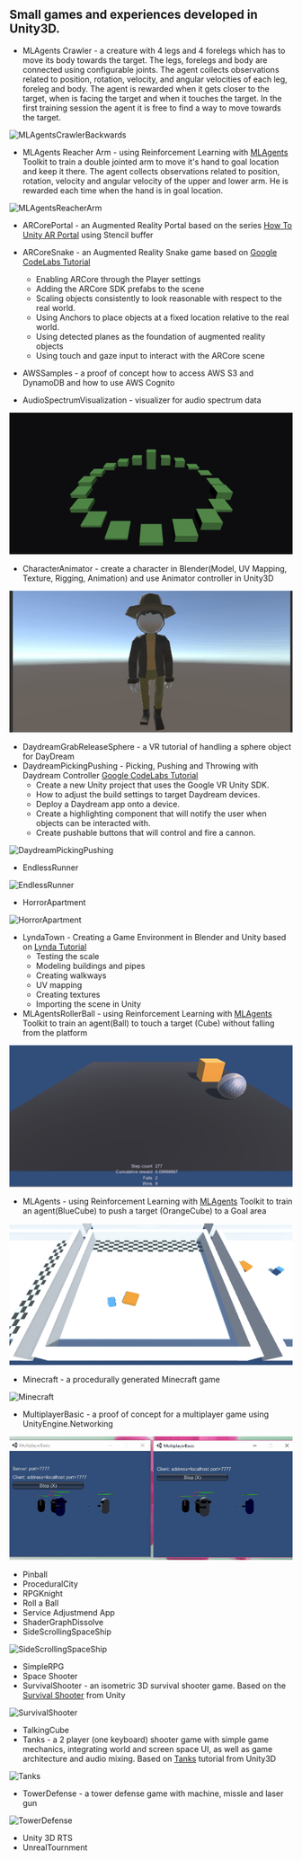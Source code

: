 ## Small games and experiences developed in Unity3D.

* MLAgents Crawler - a creature with 4 legs and 4 forelegs which has to move its body towards the target. The legs, forelegs and body are connected using configurable joints.
The agent collects observations related to  position, rotation, velocity, and angular velocities of each leg, foreleg and body. The agent is rewarded when it gets closer to the target, when is facing the target and when it touches the target.
In the first training session the agent it is free to find a way to move towards the target.

![MLAgentsCrawlerBackwards](images/MLAgentsCrawlerBackwards.gif)

* MLAgents Reacher Arm - using Reinforcement Learning with [MLAgents](https://github.com/Unity-Technologies/ml-agents) Toolkit to train a double jointed arm to move it's hand to goal location and keep it there.
The agent collects observations related to position, rotation, velocity and angular velocity of the upper and lower arm. He is rewarded each time when the hand is in goal location.

![MLAgentsReacherArm](images/MLAgentsReacherArm.gif)

* ARCorePortal - an Augmented Reality Portal based on the series [How To Unity AR Portal](https://www.youtube.com/playlist?list=PLKIKuXdn4ZMhwJmPnYI0e7Ixv94ZFPvEP) using Stencil buffer

* ARCoreSnake - an Augmented Reality Snake game based on [Google CodeLabs Tutorial](https://codelabs.developers.google.com/codelabs/arcore-intro/index.html?index=..%2F..io2018#0)
    * Enabling ARCore through the Player settings
    * Adding the ARCore SDK prefabs to the scene
    * Scaling objects consistently to look reasonable with respect to the real world.
    * Using Anchors to place objects at a fixed location relative to the real world.
    * Using detected planes as the foundation of augmented reality objects
    * Using touch and gaze input to interact with the ARCore scene
	
* AWSSamples - a proof of concept how to access AWS S3 and DynamoDB and how to use AWS Cognito

* AudioSpectrumVisualization - visualizer for audio spectrum data

![AudioSpectrumVisualization](images/AudioSpectrumVisualization.gif)

* CharacterAnimator - create a character in Blender(Model, UV Mapping, Texture, Rigging, Animation) and use Animator controller in Unity3D

![CharacterAnimator](images/CharacterAnimator.gif)

* DaydreamGrabReleaseSphere	- a VR tutorial of handling a sphere object for DayDream
* DaydreamPickingPushing - Picking, Pushing and Throwing with Daydream Controller [Google CodeLabs Tutorial](https://codelabs.developers.google.com/codelabs/daydream-picking-pushing/index.html?index=..%2F..%2Findex#0)
    * Create a new Unity project that uses the Google VR Unity SDK.    
    * How to adjust the build settings to target Daydream devices.
    * Deploy a Daydream app onto a device.
    * Create a highlighting component that will notify the user when objects can be interacted with.
    * Create pushable buttons that will control and fire a cannon.
    
![DaydreamPickingPushing](images/DaydreamPickingPushing.gif)

* EndlessRunner

![EndlessRunner](images/EndlessRunner.gif)

* HorrorApartment

![HorrorApartment](images/HorrorApartment.gif)

* LyndaTown - Creating a Game Environment in Blender and Unity based on [Lynda Tutorial](https://www.lynda.com/Blender-tutorials/Creating-Game-Environment-Blender/380259-2.html)
    * Testing the scale
    * Modeling buildings and pipes
    * Creating walkways
    * UV mapping
    * Creating textures
    * Importing the scene in Unity
* MLAgentsRollerBall - using Reinforcement Learning with [MLAgents](https://github.com/Unity-Technologies/ml-agents) Toolkit to train an agent(Ball) to touch a target (Cube) without falling from the platform

![MLAgentsRollerBall](images/MLAgentsRollerBall.gif)

* MLAgents - using Reinforcement Learning with [MLAgents](https://github.com/Unity-Technologies/ml-agents) Toolkit to train an agent(BlueCube) to push a target (OrangeCube) to a Goal area

![MLAgentsPushBlock](images/MLAgentsPushBlock.gif)

* Minecraft - a procedurally generated Minecraft game

![Minecraft](images/Minecraft.gif)

* MultiplayerBasic - a proof of concept for a multiplayer game using UnityEngine.Networking

![MultiplayerBasic](images/MultiplayerBasic.gif)

* Pinball
* ProceduralCity
* RPGKnight
* Roll a Ball
* Service Adjustmend App
* ShaderGraphDissolve
* SideScrollingSpaceShip

![SideScrollingSpaceShip](images/SideScrollingSpaceShip.gif)

* SimpleRPG
* Space Shooter
* SurvivalShooter - an isometric 3D survival shooter game.
Based on the [Survival Shooter](https://unity3d.com/learn/tutorials/s/survival-shooter-tutorial) from Unity

![SurvivalShooter](images/SurvivalShooter.gif)


* TalkingCube
* Tanks - a 2 player (one keyboard) shooter game with simple game mechanics, integrating world and screen space UI, as well as game architecture and audio mixing.
Based on [Tanks](https://unity3d.com/learn/tutorials/s/tanks-tutorial) tutorial from Unity3D


![Tanks](images/Tanks.gif)

* TowerDefense - a tower defense game with machine, missle and laser gun

![TowerDefense](images/TowerDefense.gif)

* Unity 3D RTS
* UnrealTournment

